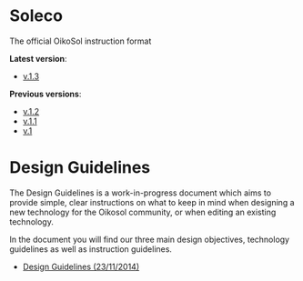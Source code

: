 # Soleco
The official OikoSol instruction format

**Latest version**:  
* [v.1.3](https://github.com/OikoSol/Soleco/blob/master/OikoSol%20Soleco%20v.1.3.odt)

**Previous versions**:
* [v.1.2](https://github.com/OikoSol/Soleco/blob/master/OikoSol%20Soleco%20v.1.2.odt)
* [v.1.1](https://github.com/OikoSol/Soleco/blob/master/OikoSol%20Soleco%20v.1.1.odt)
* [v.1](https://github.com/OikoSol/Soleco/blob/master/OikoSol%20Soleco%20v.1.odt)

# Design Guidelines
The Design Guidelines is a work-in-progress document which aims to provide simple, clear instructions on what to keep in mind when designing a new technology for the Oikosol community, or when editing an existing technology.

In the document you will find our three main design objectives, technology guidelines as well as instruction guidelines.

* [Design Guidelines (23/11/2014)](https://github.com/OikoSol/Soleco/blob/master/Oikosol%20Design%20Guidelines%2023_11.pdf)
